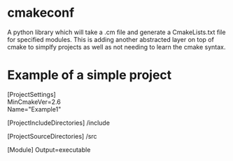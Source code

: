 # cmakeconf
A python library which will take a .cm file and generate a CmakeLists.txt file for specified modules.
This is adding another abstracted layer on top of cmake to simplfy projects as well as not needing to learn the cmake syntax.

# Example of a simple project
[ProjectSettings]  			
MinCmakeVer=2.6				
Name="Example1" 		

[ProjectIncludeDirectories]	
/include

[ProjectSourceDirectories]
/src

[Module]
Output=executable